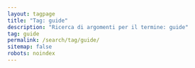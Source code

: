 ```yaml
---
layout: tagpage
title: "Tag: guide"
description: "Ricerca di argomenti per il termine: guide"
tag: guide
permalink: /search/tag/guide/
sitemap: false
robots: noindex
---
```

